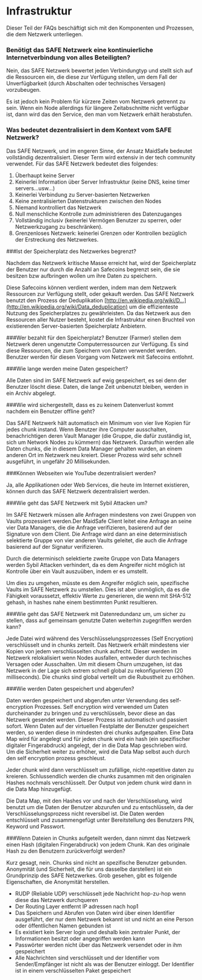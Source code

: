 
# Infrastruktur

Dieser Teil der FAQs beschäftigt sich mit den Komponenten und Prozessen, die dem Netzwerk unterliegen.

### Benötigt das SAFE Netzwerk eine kontinuierliche Internetverbindung von alles Beteiligten?

Nein, das SAFE Netzwerk bewertet jeden Verbindungtyp und stellt sich auf die Ressourcen ein, die diese zur Verfügung stellen, um dem Fall der Unverfügbarkeit (durch Abschalten oder technisches Versagen) vorzubeugen.

Es ist jedoch kein Problem für kürzere Zeiten vom Netzwerk getrennt zu sein. Wenn ein Node allerdings für längere Zeitabschnitte nicht verfügbar ist, dann wird das den Service, den man vom Netzwerk erhält herabstufen.


### Was bedeutet dezentralisiert in dem Kontext vom SAFE Netzwerk?

Das SAFE Netzwerk, und im engeren Sinne, der Ansatz MaidSafe bedeutet vollständig dezentralisiert. Dieser Term wird extensiv in der tech community verwendet. Für das SAFE Netzwerk bedeutet dies folgendes:

1. Überhaupt keine Server
2. Keinerlei Information über Server Infrastruktur (keine DNS, keine timer servers...usw...)
3. Keinerlei Verbindung zu Server-basierten Netzwerken
4. Keine zentralisierten Datenstrukturen zwischen den Nodes
5. Niemand kontrolliert das Netzwerk
6. Null menschliche Kontrolle zum administrieren des Datenzuganges
6. Vollständig inclusiv (keinerlei Vermögen Benutzer zu sperren, oder Netzwerkzugang zu
   beschränken).
7. Grenzenloses Netzwerk: keinerlei Grenzen oder Kontrollen bezüglich der Erstreckung des
   Netzwerkes.


###Ist der Speicherplatz des Netzwerkes begrenzt?

Nachdem das Netzwerk kritische Masse erreicht hat, wird der Speicherplatz der Benutzer nur durch die Anzahl an Safecoins begrenzt sein, die sie besitzen bzw aufbringen wollen um ihre
Daten zu speichern.

Diese Safecoins können verdient werden, indem man dem Netzwerk Ressourcen zur Verfügung stellt, oder gekauft werden. Das SAFE Netzwerk benutzt den Prozess der Deduplikation [http://en.wikipedia.org/wiki/D...](http://en.wikipedia.org/wiki/Data_deduplication)
um die effizienteste Nutzung des Speicherplatzes zu gewährleisten. Da das Netzwerk aus den Ressourcen aller Nutzer besteht, kostet die Infrastruktur einen Bruchteil von existierenden Server-basierten Speicherplatz Anbietern.

###Wer bezahlt für den Speicherplatz?
Benutzer (Farmer) stellen dem Netzwerk deren ungenutzte Computerressourcen zur Verfügung. Es sind diese Ressourcen, die zum Speichern von Daten verwendet werden. Benutzer werden für diesen Vorgang vom Netzwerk mit Safecoins entlohnt.


###Wie lange werden meine Daten gespeichert?

Alle Daten sind im SAFE Netzwerk auf ewig gespeichert, es sei denn der Benutzer löscht diese. Daten, die lange Zeit unbenutzt bleiben, werden in ein Archiv abgelegt.


###Wie wird sichergestellt, dass es zu keinem Datenverlust kommt nachdem ein Benutzer offline geht?

Das SAFE Netzwerk hält automatisch ein Minimum von vier live Kopien für jedes chunk instand. Wenn Benutzer ihre Computer ausschalten, benachrichtigen deren Vault Manager (die Gruppe, die dafür zuständig ist, sich um Network Nodes zu kümmern) das Netzwerk. Daraufhin werden alle Daten chunks, die in diesem Data Manager gehalten wurden, an einem anderen Ort im Netzwerk neu kreiert. Dieser Prozess wird sehr schnell ausgeführt, in ungefähr 20 Millisekunden.


###Können Webseiten wie YouTube dezentralisiert werden?

Ja, alle Applikationen oder Web Services, die heute im Internet existieren, können durch das SAFE Netzwerk dezentralisiert werden.





###Wie geht das SAFE Netzwerk mit Sybil Attacken um?

Im SAFE Netzwerk müssen alle Anfragen mindestens von zwei Gruppen von Vaults prozessiert werden.Der MaidSafe Client leitet eine Anfrage an seine vier Data Managers, die die Anfrage verifizieren, basierend auf der Signature von dem Client. Die Anfrage wird dann an eine deterministisch selektierte Gruppe von vier anderen Vaults geleitet, die auch die Anfrage basierend auf der Signatur verifizieren.

Durch die determinisch selektierte zweite Gruppe von Data Managers werden Sybil Attacken verhindert, da es dem Angreifer nicht möglich ist Kontrolle über ein Vault auszuüben, indem er es umstellt.

Um dies zu umgehen, müsste es dem Angreifer möglich sein, spezifische Vaults im SAFE Netzwerk zu umstellen. Dies ist aber unmöglich, da es die Fähigkeit voraussetzt, effektiv Werte zu generieren, die wenn mit SHA-512 gehash, in hashes nahe einem bestimmten Punkt resultieren.




###Wie geht das SAFE Netzwerk mit Datenredundanz um, um sicher zu stellen, dass auf gemeinsam genutzte Daten weiterhin zugegriffen werden kann?

Jede Datei wird während des Verschlüsselungsprozesses (Self Encryption) verschlüsselt und in chunks zerteilt. Das Netzwerk erhält mindestens vier Kopien von jedem verschlüsselten chunk aufrecht. Dieser werden im Netzwerk relokalisiert wenn Nodes ausfallen, entweder durch technisches Versagen oder Ausschalten. Um mit diesem Churn umzugehen, ist das Netzwerk in der Lage sich extrem schnell global zu rekonfigurieren (20 milliseconds). Die chunks sind global verteilt um die Rubustheit zu erhöhen.


###Wie werden Daten gespeichert und abgerufen?

Daten werden gespeichert und abgerufen unter Verwendung des self-encryption Prozesses. Self encryption wird verwended um Daten durcheinander zu bringen und zu verschlüsseln, bevor diese an das Netzwerk gesendet werden. Dieser Prozess ist automatisch und passiert sofort. Wenn Daten auf der virtuellen Festplatte der Benutzer gespeichert werden, so werden diese in mindesten drei chunks aufgespalten. Eine Data Map wird für angelegt und für jeden chunk wird ein hash (ein spezifischer digitaler Fingerabdruck) angelegt, der in die Data Map geschrieben wird. Um die Sicherheit weiter zu erhöher, wird die Data Map selbst auch durch den self encryption prozess geschleust.

Jeder chunk wird dann verschlüsselt um zufällige, nicht-repetitive daten zu kreieren. Schlussendlich werden die chunks zusammen mit den originalen Hashes nochmals verschlüsselt. Der Output von jedem chunk wird dann in die Data Map hinzugefügt.

Die Data Map, mit den Hashes vor und nach der Verschlüsselung, wird benutzt um die Daten der Benutzer abzurufen und zu entschlüsseln, da der Verschlüsselungsprozess nicht reversibel ist. Die Daten werden entschlüsselt und zusammengefügt unter Bereitstellung des Benutzers PIN, Keyword und Passwort.




###Wenn Dateien in Chunks aufgeteilt werden, dann nimmt das Netzwerk einen Hash (digitalen Fingerabdruck) von jedem Chunk. Kan des originale Hash zu den Benutzern zurückverfolgt werden?

Kurz gesagt, nein. Chunks sind nicht an spezifische Benutzer gebunden. Anonymität (und Sicherheit, die für uns dasselbe darstellen) ist ein Grundprinzip des SAFE Netzwerkes. Grob gesehen, gibt es folgende Eigenschaften, die Anonymität herstellen.


* RUDP (Reliable UDP) verschlüsselt jede Nachricht hop-zu-hop wenn diese das Netzwerk durchqueren
* Der Routing Layer entfernt IP adressen nach hop1
* Das Speichern und Abrufen von Daten wird über einen Identifier ausgeführt, der nur dem Netzwerk bekannt ist und nicht an eine Person oder öffentlichen Namen gebunden ist
* Es existiert kein Server login und deshalb kein zentraler Punkt, der Informationen besitzt oder angegriffen werden kann
* Passwörter werden nicht über das Netzwerk versendet oder in ihm gespeichert
* Alle Nachrichten sind verschlüsselt und der Identifier vom Sender/Empfänger ist nicht als was der Benutzer einloggt. Der Identifier ist in einem verschlüsselten Paket gespeichert
